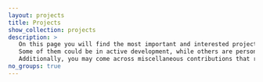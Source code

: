 ```yaml
---
layout: projects
title: Projects
show_collection: projects
description: >
   On this page you will find the most important and interested projects I've been involved in. 
   Some of them could be in active development, while others are personal explorations.
   Additionally, you may come across miscellaneous contributions that reflect my interests within the broader realm of computer science and game development.
no_groups: true
---
```

